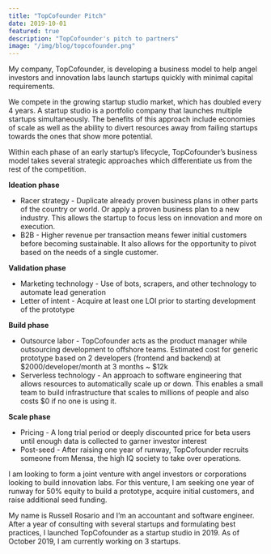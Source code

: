 ```yaml
---
title: "TopCofounder Pitch"
date: 2019-10-01
featured: true
description: "TopCofounder's pitch to partners"
image: "/img/blog/topcofounder.png"
---
```


My company, TopCofounder, is developing a business model to help angel investors and innovation labs launch startups quickly with minimal capital requirements.

We compete in the growing startup studio market, which has doubled every 4 years. A startup studio is a portfolio company that launches multiple startups simultaneously. The benefits of this approach include economies of scale as well as the ability to divert resources away from failing startups towards the ones that show more potential.

Within each phase of an early startup’s lifecycle, TopCofounder’s business model takes several strategic approaches which differentiate us from the rest of the competition. 

<b>Ideation phase</b>

- Racer strategy - Duplicate already proven business plans in other parts of the country or world. Or apply a proven business plan to a new industry. This allows the startup to focus less on innovation and more on execution. 
- B2B - Higher revenue per transaction means fewer initial customers before becoming sustainable. It also allows for the opportunity to pivot based on the needs of a single customer.

<b>Validation phase</b>

- Marketing technology - Use of bots, scrapers, and other technology to automate lead generation
- Letter of intent - Acquire at least one LOI prior to starting development of the prototype

<b>Build phase</b>

- Outsource labor - TopCofounder acts as the product manager while outsourcing development to offshore teams. Estimated cost for generic prototype based on 2 developers (frontend and backend) at $2000/developer/month at 3 months ~ $12k
- Serverless technology - An approach to software engineering that allows resources to automatically scale up or down. This enables a small team to build infrastructure that scales to millions of people and also costs $0 if no one is using it.

<b>Scale phase</b>

- Pricing - A long trial period or deeply discounted price for beta users until enough data is collected to garner investor interest
- Post-seed - After raising one year of runway, TopCofounder recruits someone from Mensa, the high IQ society to take over operations.

I am looking to form a joint venture with angel investors or corporations looking to build innovation labs. For this venture, I am seeking one year of runway for 50% equity to build a prototype, acquire initial customers, and raise additional seed funding.

My name is Russell Rosario and I’m an accountant and software engineer. After a year of consulting with several startups and formulating best practices, I launched TopCofounder as a startup studio in 2019. As of October 2019, I am currently working on 3 startups.